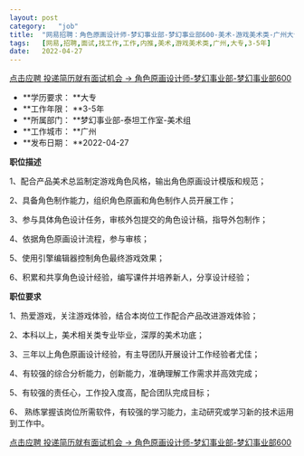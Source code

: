 ```yaml
---
layout:	post
category:	"job"
title:	"网易招聘：角色原画设计师-梦幻事业部-梦幻事业部600-美术-游戏美术类-广州大专3-5年"
tags:	[网易,招聘,面试,找工作,工作,内推,美术,游戏美术类,广州,大专,3-5年]
date:	2022-04-27
---
```


[点击应聘 投递简历就有面试机会 ->  角色原画设计师-梦幻事业部-梦幻事业部600](http://mobile.bole.netease.com/bole/boleDetail?id=33606&employeeId=346f03c3cda5f04c&key=all)



- **学历要求： **大专
- **工作年限： **3-5年
- **所属部门： **梦幻事业部-泰坦工作室-美术组
- **工作城市： **广州
- **发布日期： **2022-04-27



**职位描述**

1、配合产品美术总监制定游戏角色风格，输出角色原画设计模版和规范；

2、具备角色制作能力，组织角色原画和角色制作人员开展工作；

3、参与具体角色设计任务，审核外包提交的角色设计稿，指导外包制作；

4、依据角色原画设计流程，参与审核；

5、使用引擎编辑器控制角色最终游戏效果；

6、积累和共享角色设计经验，编写课件并培养新人，分享设计经验；



**职位要求**

1、热爱游戏，关注游戏体验，结合本岗位工作配合产品改进游戏体验；

2、本科以上，美术相关类专业毕业，深厚的美术功底；

3、三年以上角色原画设计经验，有主导团队开展设计工作经验者尤佳；

4、有较强的综合分析能力，创新能力，准确理解工作需求并高效完成；

5、有较强的责任心，工作投入度高，配合团队完成目标；

6、 熟练掌握该岗位所需软件，有较强的学习能力，主动研究或学习新的技术运用到工作中。



[点击应聘 投递简历就有面试机会 ->  角色原画设计师-梦幻事业部-梦幻事业部600](http://mobile.bole.netease.com/bole/boleDetail?id=33606&employeeId=346f03c3cda5f04c&key=all)